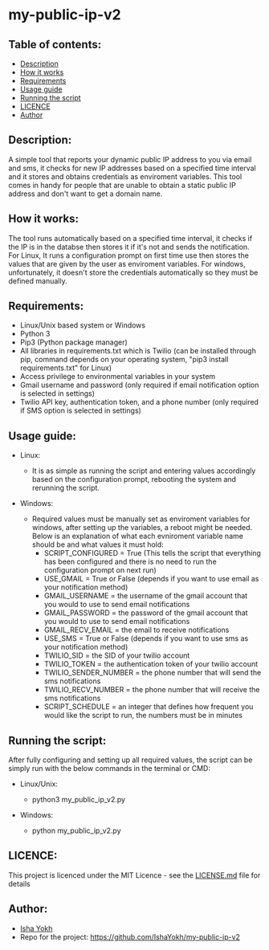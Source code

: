 # my-public-ip-v2

## Table of contents:
- [Description](#Description)
- [How it works](#How-it-works)
- [Requirements](#Requirements)
- [Usage guide](#Usage-guide)
- [Running the script](#Running-the-script)
- [LICENCE](#LICENCE)
- [Author](#Author)

## Description:
A simple tool that reports your dynamic public IP address to you via email and sms, it checks for new IP addresses based on a specified time interval and it stores and obtains credentials as enviroment variables. This tool comes in handy for people that are unable to obtain a static public IP address and don't want to get a domain name.

## How it works:
The tool runs automatically based on a specified time interval, it checks if the IP is in the databse then stores it if it's not and sends the notification. For Linux, It runs a configuration prompt on first time use then stores the values that are given by the user as enviroment variables. For windows, unfortunately, it doesn't store the credentials automatically so they must be defined manually.

## Requirements:
- Linux/Unix based system or Windows
- Python 3
- Pip3 (Python package manager)
- All libraries in requirements.txt which is Twilio (can be installed through pip, command depends on your operating system, "pip3 install requirements.txt" for Linux)
- Access privilege to environmental variables in your system
- Gmail username and password (only required if email notification option is selected in settings)
- Twilio API key, authentication token, and a phone number (only required if SMS option is selected in settings)

## Usage guide:
- Linux:
  - It is as simple as running the script and entering values accordingly based on the configuration prompt, rebooting the system and rerunning the script.
  
- Windows:
  - Required values must be manually set as enviroment variables for windows, after setting up the variables, a reboot might be needed. Below is an explanation of what each evniroment variable name should be and what values it must hold:
    - SCRIPT_CONFIGURED = True (This tells the script that everything has been configured and there is no need to run the configuration prompt on next run)
    - USE_GMAIL = True or False (depends if you want to use email as your notification method)
    - GMAIL_USERNAME = the username of the gmail account that you would to use to send email notifications
    - GMAIL_PASSWORD = the password of the gmail account that you would to use to send email notifications
    - GMAIL_RECV_EMAIL = the email to receive notifications
    - USE_SMS = True or False (depends if you want to use sms as your notification method)
    - TWILIO_SID = the SID of your twilio account
    - TWILIO_TOKEN = the authentication token of your twilio account
    - TWILIO_SENDER_NUMBER = the phone number that will send the sms notifications
    - TWILIO_RECV_NUMBER = the phone number that will receive the sms notifications
    - SCRIPT_SCHEDULE = an integer that defines how frequent you would like the script to run, the numbers must be in minutes


## Running the script:
After fully configuring and setting up all required values, the script can be simply run with the below commands in the terminal or CMD:

- Linux/Unix:
  - python3 my_public_ip_v2.py
  
- Windows:
  - python my_public_ip_v2.py

## LICENCE:
This project is licenced under the MIT Licence - see the [LICENSE.md](https://github.com/IshaYokh/my-public-ip-v2/blob/master/LICENSE) file for details

## Author:
- [Isha Yokh](https://github.com/IshaYokh)
- Repo for the project: https://github.com/IshaYokh/my-public-ip-v2

